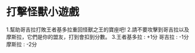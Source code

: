# 打擊怪獸小遊戲
1.幫助哥吉拉打敗王者基多拉重回怪獸之王的寶座吧!
2.請不要攻擊到哥吉拉以及摩斯拉，它們是你的盟友，打到會扣到分數。
3.王者基多拉 : +1分
  哥吉拉 : -1分
  摩斯拉 : -2分
